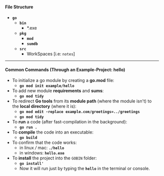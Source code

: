 #### File Structure

- **`go`**
  - **`bin`**
    - *.exe
  - **`pkg`**
    - **`mod`**
    - **`sumdb`**
  - **`src`**
    - WorkSpaces [i.e: `notes`]

---

#### Common Commands (Through an Example-Project: hello)

- To initialize a go module by creating a **go.mod** file:
  - **`go mod init example/hello`**
- To add new module **requirements** and **sums**:
  - **`go mod tidy`**
- To redirect **Go tools** from its **module path** (where the module isn't) to the **local directory** (where it is):
  - **`go mod edit -replace example.com/greetings=../greetings`**
  - **`go mod tidy`**
- To **run** a code (after fast-compilation in the background):
  - **`go run .`**
- To **compile** the code into an executable:
  - **`go build`**
- To confirm that the code works:
  - in linux */* mac: **`./hello`**
  - in windows: **`hello.exe`**
- To **install** the project into the `GOBIN` folder:
  - **`go install'`**
  - Now it will run just by typing the **`hello`** in the terminal or console.